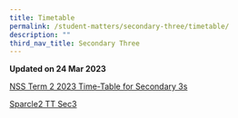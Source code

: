 ```yaml
---
title: Timetable
permalink: /student-matters/secondary-three/timetable/
description: ""
third_nav_title: Secondary Three
---
```

<p><strong>Updated on 24 Mar 2023</strong>
	
[NSS Term 2 2023 Time-Table for Secondary 3s](/files/NSS%20Term%202%202023%20Time-Table%20for%20Secondary%203s.pdf)</p>

[Sparcle2 TT Sec3](/files/sparcle2%20tt%20sec3.pdf)